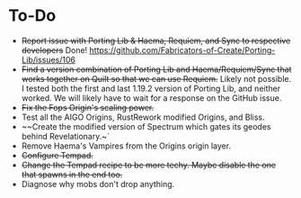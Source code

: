  # To-Do
 - ~~Report issue with Porting Lib & Haema, Requiem, and Sync to respective developers~~ Done! https://github.com/Fabricators-of-Create/Porting-Lib/issues/106
 - ~~Find a version combination of Porting Lib and Haema/Requiem/Sync that works together on Quilt so that we can use Requiem.~~ Likely not possible. I tested both the first and last 1.19.2 version of Porting Lib, and neither worked. We will likely have to wait for a response on the GitHub issue.
 - ~~Fix the Fops Origin's scaling power.~~
 - Test all the AIGO Origins, RustRework modified Origins, and Bliss.
 - ~~Create the modified version of Spectrum which gates its geodes behind Revelationary.~`
 - Remove Haema's Vampires from the Origins origin layer.
 - ~~Configure Tempad.~~
 - ~~Change the Tempad recipe to be more techy. Maybe disable the one that spawns in the end too.~~
 - Diagnose why mobs don't drop anything.
